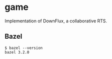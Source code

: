 # game
Implementation of DownFlux, a collaborative RTS.

## Bazel

```
$ bazel --version
bazel 3.2.0
```
